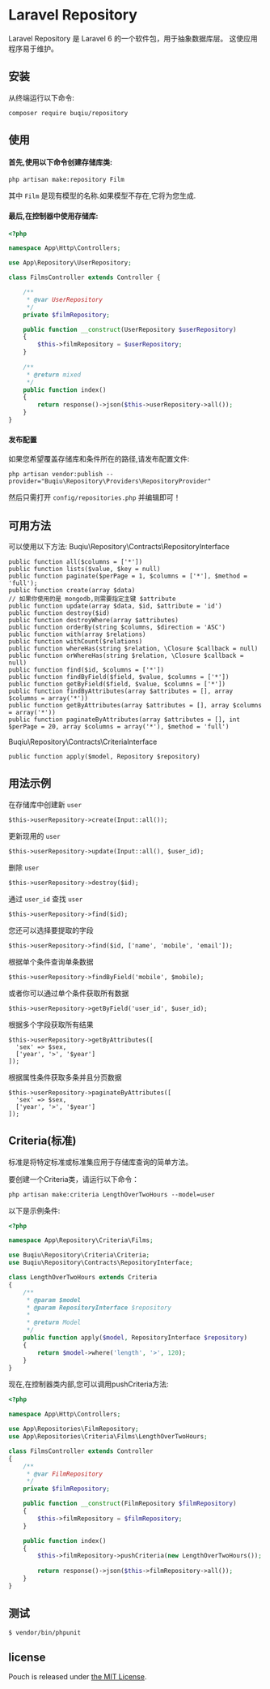 # Laravel Repository

Laravel Repository 是 Laravel 6 的一个软件包，用于抽象数据库层。 这使应用程序易于维护。

## 安装

从终端运行以下命令:

```shell script
composer require buqiu/repository
```

## 使用

#### 首先,使用以下命令创建存储库类:

```shell script
php artisan make:repository Film
```
其中 `Film` 是现有模型的名称.如果模型不存在,它将为您生成.

#### 最后,在控制器中使用存储库:

```php
<?php

namespace App\Http\Controllers;

use App\Repository\UserRepository;

class FilmsController extends Controller {

    /**
     * @var UserRepository 
     */
    private $filmRepository;

    public function __construct(UserRepository $userRepository) 
    {
        $this->filmRepository = $userRepository;
    }
    
    /**
     * @return mixed
     */
    public function index() 
    {
        return response()->json($this->userRepository->all());
    }
}
```

#### 发布配置

如果您希望覆盖存储库和条件所在的路径,请发布配置文件:

```shell script
php artisan vendor:publish --provider="Buqiu\Repository\Providers\RepositoryProvider"
```

然后只需打开 `config/repositories.php` 并编辑即可！

## 可用方法

可以使用以下方法:
Buqiu\Repository\Contracts\RepositoryInterface

```shell script
public function all($columns = ['*'])
public function lists($value, $key = null)
public function paginate($perPage = 1, $columns = ['*'], $method = 'full');
public function create(array $data)
// 如果你使用的是 mongodb,则需要指定主键 $attribute
public function update(array $data, $id, $attribute = 'id')
public function destroy($id)
public function destroyWhere(array $attributes)
public function orderBy(string $columns, $direction = 'ASC')
public function with(array $relations)
public function withCount($relations)
public function whereHas(string $relation, \Closure $callback = null)
public function orWhereHas(string $relation, \Closure $callback = null)
public function find($id, $columns = ['*'])
public function findByField($field, $value, $columns = ['*'])
public function getByField($field, $value, $columns = ['*'])
public function findByAttributes(array $attributes = [], array $columns = array('*'))
public function getByAttributes(array $attributes = [], array $columns = array('*'))
public function paginateByAttributes(array $attributes = [], int $perPage = 20, array $columns = array('*'), $method = 'full')
```

Buqiu\Repository\Contracts\CriteriaInterface

```shell script
public function apply($model, Repository $repository)
```

## 用法示例

在存储库中创建新 `user`

```shell script
$this->userRepository->create(Input::all());
```

更新现用的 `user`

```shell script
$this->userRepository->update(Input::all(), $user_id);
```

删除 `user`

```shell script
$this->userRepository->destroy($id);
```

通过 `user_id` 查找 `user`

```shell script
$this->userRepository->find($id);
```

您还可以选择要提取的字段

```shell script
$this->userRepository->find($id, ['name', 'mobile', 'email']);
```

根据单个条件查询单条数据

```shell script
$this->userRepository->findByField('mobile', $mobile);
```

或者你可以通过单个条件获取所有数据

```shell script
$this->userRepository->getByField('user_id', $user_id);
```

根据多个字段获取所有结果

```shell script
$this->userRepository->getByAttributes([
  'sex' => $sex,
  ['year', '>', '$year']
]);
```

根据属性条件获取多条并且分页数据

```shell script
$this->userRepository->paginateByAttributes([
  'sex' => $sex,
  ['year', '>', '$year']
]);
```

## Criteria(标准)

标准是将特定标准或标准集应用于存储库查询的简单方法。

要创建一个Criteria类，请运行以下命令：

```shell script
php artisan make:criteria LengthOverTwoHours --model=user
```

以下是示例条件:

```php
<?php

namespace App\Repository\Criteria\Films;

use Buqiu\Repository\Criteria\Criteria;
use Buqiu\Repository\Contracts\RepositoryInterface;

class LengthOverTwoHours extends Criteria 
{
    /**
     * @param $model
     * @param RepositoryInterface $repository
     *                                       
     * @return Model
     */
    public function apply($model, RepositoryInterface $repository)
    {
        return $model->where('length', '>', 120);
    }
}
```

现在,在控制器类内部,您可以调用pushCriteria方法:

```php
<?php 

namespace App\Http\Controllers;

use App\Repositories\FilmRepository;
use App\Repositories\Criteria\Films\LengthOverTwoHours;

class FilmsController extends Controller 
{
    /**
     * @var FilmRepository
     */
    private $filmRepository;

    public function __construct(FilmRepository $filmRepository) 
    {
        $this->filmRepository = $filmRepository;
    }

    public function index() 
    {
        $this->filmRepository->pushCriteria(new LengthOverTwoHours());
        
        return response()->json($this->filmRepository->all());
    }
}
```

## 测试

```shell script
$ vendor/bin/phpunit
```

## license

Pouch is released under [the MIT License](LICENSE).
